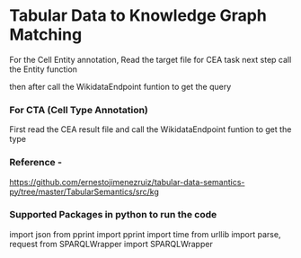 # Tabular Data to Knowledge Graph Matching
For the Cell Entity annotation, Read the target file for CEA task
next step call the Entity function

then after call the WikidataEndpoint funtion to get the query
### For CTA (Cell Type Annotation) 
First read the CEA result file and call the  WikidataEndpoint funtion to get the type

### Reference -
https://github.com/ernestojimenezruiz/tabular-data-semantics-py/tree/master/TabularSemantics/src/kg 


### Supported Packages in python to run the code
import json
from pprint import pprint
import time
from urllib import parse, request
from SPARQLWrapper import SPARQLWrapper
